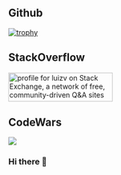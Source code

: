 ## Github
[![trophy](https://github-profile-trophy.vercel.app/?username=luizv)](https://github.com/ryo-ma/github-profile-trophy)

## StackOverflow
<a href="https://stackexchange.com/users/8993869"><img src="https://stackexchange.com/users/flair/8993869.png" width="208" height="58" alt="profile for luizv on Stack Exchange, a network of free, community-driven Q&amp;A sites" title="profile for luizv on Stack Exchange, a network of free, community-driven Q&amp;A sites"></a>

## CodeWars
<a href="https://www.codewars.com/users/luizv/stats"><img src="https://www.codewars.com/users/luizv/badges/large"></a>

### Hi there 👋

<!--
**luizv/luizv** is a ✨ _special_ ✨ repository because its `README.md` (this file) appears on your GitHub profile.

Here are some ideas to get you started:

- 🔭 I’m currently working on ...
- 🌱 I’m currently learning ...
- 👯 I’m looking to collaborate on ...
- 🤔 I’m looking for help with ...
- 💬 Ask me about ...
- 📫 How to reach me: ...
- 😄 Pronouns: ...
- ⚡ Fun fact: ...
-->
